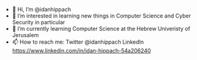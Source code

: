 - 👋 Hi, I’m @idanhippach
- 👀 I’m interested in learning new things in Computer Science and Cyber Security in particular
- 🌱 I’m currently learning Computer Science at the Hebrew Univeristy of Jerusalem
- 📫 How to reach me: Twitter @idanhippach LinkedIn https://www.linkedin.com/in/idan-hippach-54a206240
